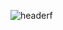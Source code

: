 ![header](https://capsule-render.vercel.app/api?type=Waving&color=36F&height=400&section=header&text=10217유태희&fontSize=80&animation=fadeIn&fontColor=*0FF*)f